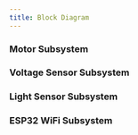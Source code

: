 ```yaml
---
title: Block Diagram
---
```


### Motor Subsystem

### Voltage Sensor Subsystem

### Light Sensor Subsystem

### ESP32 WiFi Subsystem
